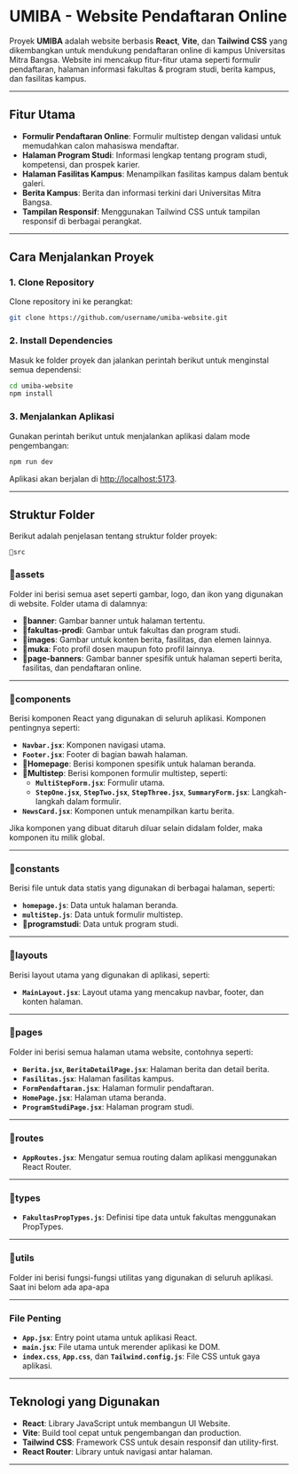 # UMIBA - Website Pendaftaran Online

Proyek **UMIBA** adalah website berbasis **React**, **Vite**, dan **Tailwind CSS** yang dikembangkan untuk mendukung pendaftaran online di kampus Universitas Mitra Bangsa. Website ini mencakup fitur-fitur utama seperti formulir pendaftaran, halaman informasi fakultas & program studi, berita kampus, dan fasilitas kampus.

---

## Fitur Utama

- **Formulir Pendaftaran Online**: Formulir multistep dengan validasi untuk memudahkan calon mahasiswa mendaftar.
- **Halaman Program Studi**: Informasi lengkap tentang program studi, kompetensi, dan prospek karier.
- **Halaman Fasilitas Kampus**: Menampilkan fasilitas kampus dalam bentuk galeri.
- **Berita Kampus**: Berita dan informasi terkini dari Universitas Mitra Bangsa.
- **Tampilan Responsif**: Menggunakan Tailwind CSS untuk tampilan responsif di berbagai perangkat.

---

## Cara Menjalankan Proyek

### 1. Clone Repository

Clone repository ini ke perangkat:

```bash
git clone https://github.com/username/umiba-website.git
```

### 2. Install Dependencies

Masuk ke folder proyek dan jalankan perintah berikut untuk menginstal semua dependensi:

```bash
cd umiba-website
npm install
```

### 3. Menjalankan Aplikasi

Gunakan perintah berikut untuk menjalankan aplikasi dalam mode pengembangan:

```bash
npm run dev
```

Aplikasi akan berjalan di [http://localhost:5173](http://localhost:5173).

---

## Struktur Folder

Berikut adalah penjelasan tentang struktur folder proyek:

```
📁src
```

### **📁assets**

Folder ini berisi semua aset seperti gambar, logo, dan ikon yang digunakan di website. Folder utama di dalamnya:

- **📁banner**: Gambar banner untuk halaman tertentu.
- **📁fakultas-prodi**: Gambar untuk fakultas dan program studi.
- **📁images**: Gambar untuk konten berita, fasilitas, dan elemen lainnya.
- **📁muka**: Foto profil dosen maupun foto profil lainnya.
- **📁page-banners**: Gambar banner spesifik untuk halaman seperti berita, fasilitas, dan pendaftaran online.

---

### **📁components**

Berisi komponen React yang digunakan di seluruh aplikasi. Komponen pentingnya seperti:

- **`Navbar.jsx`**: Komponen navigasi utama.
- **`Footer.jsx`**: Footer di bagian bawah halaman.
- **📁Homepage**: Berisi komponen spesifik untuk halaman beranda.
- **📁Multistep**: Berisi komponen formulir multistep, seperti:
  - **`MultiStepForm.jsx`**: Formulir utama.
  - **`StepOne.jsx`**, **`StepTwo.jsx`**, **`StepThree.jsx`**, **`SummaryForm.jsx`**: Langkah-langkah dalam formulir.
- **`NewsCard.jsx`**: Komponen untuk menampilkan kartu berita.

Jika komponen yang dibuat ditaruh diluar selain didalam folder, maka komponen itu milik global.

---

### **📁constants**

Berisi file untuk data statis yang digunakan di berbagai halaman, seperti:

- **`homepage.js`**: Data untuk halaman beranda.
- **`multiStep.js`**: Data untuk formulir multistep.
- **📁programstudi**: Data untuk program studi.

---

### **📁layouts**

Berisi layout utama yang digunakan di aplikasi, seperti:

- **`MainLayout.jsx`**: Layout utama yang mencakup navbar, footer, dan konten halaman.

---

### **📁pages**

Folder ini berisi semua halaman utama website, contohnya seperti:

- **`Berita.jsx`**, **`BeritaDetailPage.jsx`**: Halaman berita dan detail berita.
- **`Fasilitas.jsx`**: Halaman fasilitas kampus.
- **`FormPendaftaran.jsx`**: Halaman formulir pendaftaran.
- **`HomePage.jsx`**: Halaman utama beranda.
- **`ProgramStudiPage.jsx`**: Halaman program studi.

---

### **📁routes**

- **`AppRoutes.jsx`**: Mengatur semua routing dalam aplikasi menggunakan React Router.

---

### **📁types**

- **`FakultasPropTypes.js`**: Definisi tipe data untuk fakultas menggunakan PropTypes.

---

### **📁utils**

Folder ini berisi fungsi-fungsi utilitas yang digunakan di seluruh aplikasi. Saat ini belom ada apa-apa

---

### **File Penting**

- **`App.jsx`**: Entry point utama untuk aplikasi React.
- **`main.jsx`**: File utama untuk merender aplikasi ke DOM.
- **`index.css`**, **`App.css`**, dan **`Tailwind.config.js`**: File CSS untuk gaya aplikasi.

---

## Teknologi yang Digunakan

- **React**: Library JavaScript untuk membangun UI Website.
- **Vite**: Build tool cepat untuk pengembangan dan production.
- **Tailwind CSS**: Framework CSS untuk desain responsif dan utility-first.
- **React Router**: Library untuk navigasi antar halaman.

---
